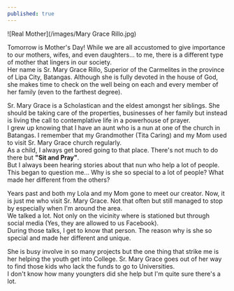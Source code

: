 ```yaml
---
published: true
---
```

![Real Mother](/images/Mary Grace Rillo.jpg)

Tomorrow is Mother's Day! While we are all accustomed to give importance to our mothers, wifes, and even daughters... to me, there is a different type of mother that lingers in our society.   
Her name is Sr. Mary Grace Rillo, Superior of the Carmelites in the province of Lipa City, Batangas. Although she is fully devoted in the house of God, she makes time to check on the well being on each and every member of her family (even to the farthest degree). 

Sr. Mary Grace is a Scholastican and the eldest amongst her siblings. She should be taking care of the properties, businesses of her family but instead is living the call to contemplative life in a powerhouse of prayer.   
I grew up knowing that I have an aunt who is a nun at one of the church in Batangas. I remember that my Grandmother (Tita Caring) and my Mom used to visit Sr. Mary Grace church regularly.   
As a child, I always get bored going to that place. There's not much to do there but **"Sit and Pray"**.   
But I always been hearing stories about that nun who help a lot of people. This began to question me... Why is she so special to a lot of people? What made her different from the others?

Years past and both my Lola and my Mom gone to meet our creator. Now, it is just me who visit Sr. Mary Grace. Not that often but still managed to stop by especially when I'm around the area.   
We talked a lot. Not only on the vicinity where is stationed but through social media (Yes, they are allowed to us Facebook).   
During those talks, I get to know that person. The reason why is she so special and made her different and unique. 

She is busy involve in so many projects but the one thing that strike me is her helping the youth get into College. Sr. Mary Grace goes out of her way to find those kids who lack the funds to go to Universities.   
I don't know how many youngters did she help but I'm quite sure there's a lot. 

